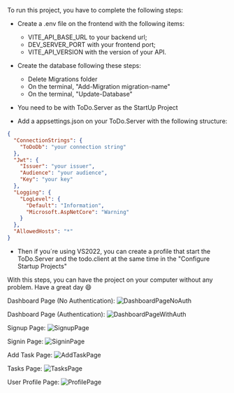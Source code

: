 To run this project, you have to complete the following steps:

- Create a .env file on the frontend with the following items:
  -  VITE_API_BASE_URL to your backend url;
  -   DEV_SERVER_PORT with your frontend port;
  -   VITE_API_VERSION with the version of your API.

- Create the database following these steps:
  - Delete Migrations folder
  - On the terminal, "Add-Migration migration-name"
  - On the terminal, "Update-Database"
- You need to be with ToDo.Server as the StartUp Project
- Add a appsettings.json on your ToDo.Server with the following structure:
```json
{
  "ConnectionStrings": {
    "ToDoDb": "your connection string"
  },
  "Jwt": {
    "Issuer": "your issuer",
    "Audience": "your audience",
    "Key": "your key"
  },
  "Logging": {
    "LogLevel": {
      "Default": "Information",
      "Microsoft.AspNetCore": "Warning"
    }
  },
  "AllowedHosts": "*"
}
```
- Then if you´re using VS2022, you can create a profile that start the ToDo.Server and the todo.client at the same time in the "Configure Startup Projects"

With this steps, you can have the project on your computer without any problem. Have a great day 😄

Dashboard Page (No Authentication):
![DashboardPageNoAuth](https://github.com/user-attachments/assets/342c67ef-adfa-48ff-8240-46d782e59e10)

Dashboard Page (Authentication):
![DashboardPageWithAuth](https://github.com/user-attachments/assets/e7391c81-3881-452d-a22d-26ab5b4623b2)

Signup Page:
![SignupPage](https://github.com/user-attachments/assets/8a94d59f-8b00-4ebb-8728-e20ec6f5af8a)

Signin Page:
![SigninPage](https://github.com/user-attachments/assets/0410f736-3b2b-48dc-9ffa-6d600a67dfb7)

Add Task Page:
![AddTaskPage](https://github.com/user-attachments/assets/37dfee7b-652e-42ff-b0f9-878670585377)

Tasks Page:
![TasksPage](https://github.com/user-attachments/assets/07e87260-5651-4bfa-a09c-d90c29fb9383)

User Profile Page:
![ProfilePage](https://github.com/user-attachments/assets/fff38e2a-ad5f-4f07-b1dc-d432f33a0d7f)















